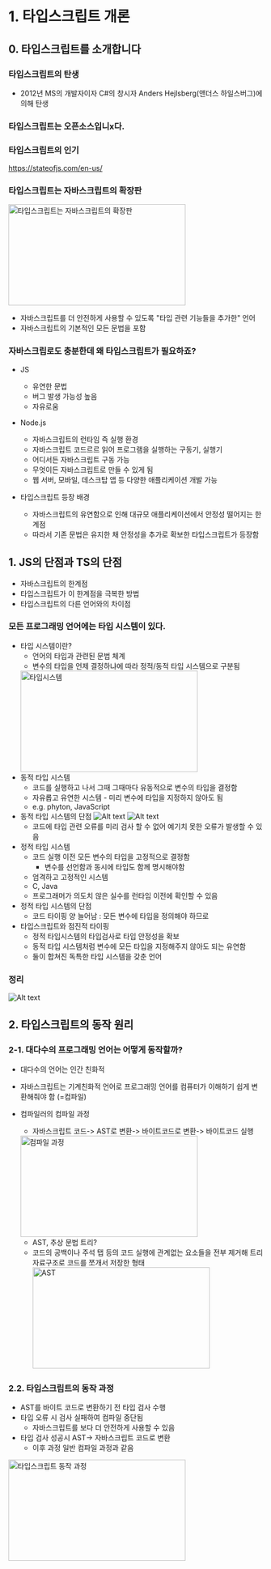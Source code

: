 # 1. 타입스크립트 개론

## 0. 타입스크립트를 소개합니다

### 타입스크립트의 탄생
- 2012년 MS의 개발자이자 C#의 창시자 Anders Hejlsberg(앤더스 하일스버그)에 의해 탄생

### 타입스크립트는 오픈소스입니x다.
### 타입스크립트의 인기
https://stateofjs.com/en-us/

### 타입스크립트는 자바스크립트의 확장판
<img src="image-1.png" width="350px" height="200px" alt="타입스크립트는 자바스크립트의 확장판" />
 
  - 자바스크립트를 더 안전하게 사용할 수 있도록 "타입 관련 기능들을 추가한" 언어
  - 자바스크립트의 기본적인 모든 문법을 포함

### 자바스크립로도 충분한데 왜 타입스크립트가 필요하죠?

- JS
  - 유연한 문법
  - 버그 발생 가능성 높음
  - 자유로움
- Node.js
  - 자바스크립트의 런타임 즉 실행 환경
  - 자바스크립트 코드르르 읽어 프로그램을 실행하는 구동기, 실행기 
  - 어디서든 자바스크립트 구동 가능
  - 무엇이든 자바스크립트로 만들 수 있게 됨
  - 웹 서버, 모바일, 데스크탑 앱 등 다양한 애플리케이션 개발 가능

- 타입스크립트 등장 배경
  - 자바스크립트의 유연함으로 인해 대규모 애플리케이션에서 안정성 떨어지는 한계점
  - 따라서 기존 문법은 유지한 채 안정성을 추가로 확보한 타입스크립트가 등장함

## 1. JS의 단점과 TS의 단점

  - 자바스크립트의 한계점
  - 타입스크립트가 이 한계점을 극복한 방법
  - 타입스크립트의 다른 언어와의 차이점

  ### 모든 프로그래밍 언어에는 타입 시스템이 있다.
  - 타입 시스템이란?
      - 언어의 타입과 관련된 문법 체계
      - 변수의 타입을 언제 결정하냐에 따라 정적/동적 타입 시스템으로 구분됨
    <img src="image.png" width="350px" height="200px" alt="타입시스템" />
  - 동적 타입 시스템
    - 코드를 실행하고 나서 그때 그때마다 유동적으로 변수의 타입을 결정함
    - 자유롭고 유연한 시스템 - 미리 변수에 타입을 지정하지 않아도 됨
    - e.g. phyton, JavaScript
  - 동적 타입 시스템의 단점
      ![Alt text](image-2.png)
    ![Alt text](image-3.png)
    - 코드에 타입 관련 오류를 미리 검사 할 수 없어 예기치 못한 오류가 발생할 수 있음
  - 정적 타입 시스템
    - 코드 실행 이전 모든 변수의 타입을 고정적으로 결정함
      - 변수를 선언함과 동시에 타입도 함께 명시해야함
    - 엄격하고 고정적인 시스템
    - C, Java
    - 프로그래머가 의도치 않은 실수를 런타임 이전에 확인할 수 있음
  - 정적 타입 시스템의 단점
    - 코드 타이핑 양 늘어남 : 모든 변수에 타입을 정의해야 하므로
  - 타입스크립트와 점진적 타이핑
    - 정적 타입시스템의 타입검사로 타입 안정성을 확보
    - 동적 타입 시스템처럼 변수에 모든 타입을 지정해주지 않아도 되는 유연함
    - 둘이 합쳐진 독특한 타입 시스템을 갖춘 언어
  ### 정리
  ![Alt text](image-4.png)

## 2. 타입스크립트의 동작 원리

### 2-1. 대다수의 프로그래밍 언어는 어떻게 동작할까?
- 대다수의 언어는 인간 친화적
- 자바스크립트는 기계친화적 언어로 프로그래밍 언어를 컴퓨터가 이해하기 쉽게 변환해줘야 함 (=컴파일)

- 컴파일러의 컴파일 과정
  - 자바스크립트 코드-> AST로 변환-> 바이트코드로 변환-> 바이트코드 실행
  <img src="image-7.png" width="350px" height="200px" alt="컴파일 과정" />

  -  AST, 추상 문법 트리?
  - 코드의 공백이나 주석 탭 등의 코드 실행에 관계없는 요소들을 전부 제거해 트리 자료구조로 코드를 쪼개서 저장한 형태
    <img src="image-6.png" width="350px" height="200px" alt="AST" />

### 2.2. 타입스크립트의 동작 과정
  - AST를 바이트 코드로 변환하기 전 타입 검사 수행
  - 타입 오류 시 검사 실패하여 컴파일 중단됨
    - 자바스크립트를 보다 더 안전하게 사용할 수 있음
  - 타입 검사 성공시 AST-> 자바스크립트 코드로 변환
    - 이후 과정 일반 컴파일 과정과 같음
  <img src="image-10.png" width="350px" height="200px" alt="타입스크립트 동작 과정" />
